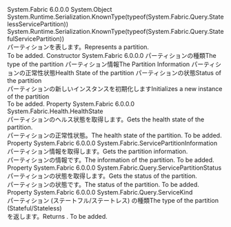 <Type Name="Partition" FullName="System.Fabric.Query.Partition">
  <TypeSignature Language="C#" Value="public abstract class Partition" />
  <TypeSignature Language="ILAsm" Value=".class public auto ansi abstract beforefieldinit Partition extends System.Object" />
  <TypeSignature Language="DocId" Value="T:System.Fabric.Query.Partition" />
  <TypeSignature Language="VB.NET" Value="Public MustInherit Class Partition" />
  <TypeSignature Language="F#" Value="type Partition = class" />
  <AssemblyInfo>
    <AssemblyName>System.Fabric</AssemblyName>
    <AssemblyVersion>6.0.0.0</AssemblyVersion>
  </AssemblyInfo>
  <Base>
    <BaseTypeName>System.Object</BaseTypeName>
  </Base>
  <Interfaces />
  <Attributes>
    <Attribute>
      <AttributeName>System.Runtime.Serialization.KnownType(typeof(System.Fabric.Query.StatelessServicePartition))</AttributeName>
    </Attribute>
    <Attribute>
      <AttributeName>System.Runtime.Serialization.KnownType(typeof(System.Fabric.Query.StatefulServicePartition))</AttributeName>
    </Attribute>
  </Attributes>
  <Docs>
    <summary>
      <para><span data-ttu-id="3e66b-101">パーティションを表します。</span><span class="sxs-lookup"><span data-stu-id="3e66b-101">Represents a partition.</span></span></para>
    </summary>
    <remarks>To be added.</remarks>
  </Docs>
  <Members>
    <Member MemberName=".ctor">
      <MemberSignature Language="C#" Value="protected Partition (System.Fabric.Query.ServiceKind serviceKind, System.Fabric.ServicePartitionInformation partitionInformation, System.Fabric.Health.HealthState healthState, System.Fabric.Query.ServicePartitionStatus partitionStatus);" />
      <MemberSignature Language="ILAsm" Value=".method familyhidebysig specialname rtspecialname instance void .ctor(valuetype System.Fabric.Query.ServiceKind serviceKind, class System.Fabric.ServicePartitionInformation partitionInformation, valuetype System.Fabric.Health.HealthState healthState, valuetype System.Fabric.Query.ServicePartitionStatus partitionStatus) cil managed" />
      <MemberSignature Language="DocId" Value="M:System.Fabric.Query.Partition.#ctor(System.Fabric.Query.ServiceKind,System.Fabric.ServicePartitionInformation,System.Fabric.Health.HealthState,System.Fabric.Query.ServicePartitionStatus)" />
      <MemberSignature Language="F#" Value="new System.Fabric.Query.Partition : System.Fabric.Query.ServiceKind * System.Fabric.ServicePartitionInformation * System.Fabric.Health.HealthState * System.Fabric.Query.ServicePartitionStatus -&gt; System.Fabric.Query.Partition" Usage="new System.Fabric.Query.Partition (serviceKind, partitionInformation, healthState, partitionStatus)" />
      <MemberType>Constructor</MemberType>
      <AssemblyInfo>
        <AssemblyName>System.Fabric</AssemblyName>
        <AssemblyVersion>6.0.0.0</AssemblyVersion>
      </AssemblyInfo>
      <Parameters>
        <Parameter Name="serviceKind" Type="System.Fabric.Query.ServiceKind" />
        <Parameter Name="partitionInformation" Type="System.Fabric.ServicePartitionInformation" />
        <Parameter Name="healthState" Type="System.Fabric.Health.HealthState" />
        <Parameter Name="partitionStatus" Type="System.Fabric.Query.ServicePartitionStatus" />
      </Parameters>
      <Docs>
        <param name="serviceKind">
          <para><span data-ttu-id="3e66b-102">パーティションの種類</span><span class="sxs-lookup"><span data-stu-id="3e66b-102">The type of the partition</span></span></para>
        </param>
        <param name="partitionInformation">
          <para><span data-ttu-id="3e66b-103">パーティション情報</span><span class="sxs-lookup"><span data-stu-id="3e66b-103">The Partition Information</span></span></para>
        </param>
        <param name="healthState">
          <para><span data-ttu-id="3e66b-104">パーティションの正常性状態</span><span class="sxs-lookup"><span data-stu-id="3e66b-104">Health State of the partition</span></span></para>
        </param>
        <param name="partitionStatus">
          <para><span data-ttu-id="3e66b-105">パーティションの状態</span><span class="sxs-lookup"><span data-stu-id="3e66b-105">Status of the partition</span></span></para>
        </param>
        <summary>
          <para><span data-ttu-id="3e66b-106">パーティションの新しいインスタンスを初期化します</span><span class="sxs-lookup"><span data-stu-id="3e66b-106">Initializes a new instance of the partition</span></span></para>
        </summary>
        <remarks>To be added.</remarks>
      </Docs>
    </Member>
    <Member MemberName="HealthState">
      <MemberSignature Language="C#" Value="public System.Fabric.Health.HealthState HealthState { get; }" />
      <MemberSignature Language="ILAsm" Value=".property instance valuetype System.Fabric.Health.HealthState HealthState" />
      <MemberSignature Language="DocId" Value="P:System.Fabric.Query.Partition.HealthState" />
      <MemberSignature Language="VB.NET" Value="Public ReadOnly Property HealthState As HealthState" />
      <MemberSignature Language="F#" Value="member this.HealthState : System.Fabric.Health.HealthState" Usage="System.Fabric.Query.Partition.HealthState" />
      <MemberType>Property</MemberType>
      <AssemblyInfo>
        <AssemblyName>System.Fabric</AssemblyName>
        <AssemblyVersion>6.0.0.0</AssemblyVersion>
      </AssemblyInfo>
      <ReturnValue>
        <ReturnType>System.Fabric.Health.HealthState</ReturnType>
      </ReturnValue>
      <Docs>
        <summary>
          <para><span data-ttu-id="3e66b-107">パーティションのヘルス状態を取得します。</span><span class="sxs-lookup"><span data-stu-id="3e66b-107">Gets the health state of the partition.</span></span></para>
        </summary>
        <value>
          <para><span data-ttu-id="3e66b-108">パーティションの正常性状態。</span><span class="sxs-lookup"><span data-stu-id="3e66b-108">The health state of the partition.</span></span></para>
        </value>
        <remarks>To be added.</remarks>
      </Docs>
    </Member>
    <Member MemberName="PartitionInformation">
      <MemberSignature Language="C#" Value="public System.Fabric.ServicePartitionInformation PartitionInformation { get; }" />
      <MemberSignature Language="ILAsm" Value=".property instance class System.Fabric.ServicePartitionInformation PartitionInformation" />
      <MemberSignature Language="DocId" Value="P:System.Fabric.Query.Partition.PartitionInformation" />
      <MemberSignature Language="VB.NET" Value="Public ReadOnly Property PartitionInformation As ServicePartitionInformation" />
      <MemberSignature Language="F#" Value="member this.PartitionInformation : System.Fabric.ServicePartitionInformation" Usage="System.Fabric.Query.Partition.PartitionInformation" />
      <MemberType>Property</MemberType>
      <AssemblyInfo>
        <AssemblyName>System.Fabric</AssemblyName>
        <AssemblyVersion>6.0.0.0</AssemblyVersion>
      </AssemblyInfo>
      <ReturnValue>
        <ReturnType>System.Fabric.ServicePartitionInformation</ReturnType>
      </ReturnValue>
      <Docs>
        <summary>
          <para><span data-ttu-id="3e66b-109">パーティション情報を取得します。</span><span class="sxs-lookup"><span data-stu-id="3e66b-109">Gets the partition information.</span></span></para>
        </summary>
        <value>
          <para><span data-ttu-id="3e66b-110">パーティションの情報です。</span><span class="sxs-lookup"><span data-stu-id="3e66b-110">The information of the partition.</span></span></para>
        </value>
        <remarks>To be added.</remarks>
      </Docs>
    </Member>
    <Member MemberName="PartitionStatus">
      <MemberSignature Language="C#" Value="public System.Fabric.Query.ServicePartitionStatus PartitionStatus { get; }" />
      <MemberSignature Language="ILAsm" Value=".property instance valuetype System.Fabric.Query.ServicePartitionStatus PartitionStatus" />
      <MemberSignature Language="DocId" Value="P:System.Fabric.Query.Partition.PartitionStatus" />
      <MemberSignature Language="VB.NET" Value="Public ReadOnly Property PartitionStatus As ServicePartitionStatus" />
      <MemberSignature Language="F#" Value="member this.PartitionStatus : System.Fabric.Query.ServicePartitionStatus" Usage="System.Fabric.Query.Partition.PartitionStatus" />
      <MemberType>Property</MemberType>
      <AssemblyInfo>
        <AssemblyName>System.Fabric</AssemblyName>
        <AssemblyVersion>6.0.0.0</AssemblyVersion>
      </AssemblyInfo>
      <ReturnValue>
        <ReturnType>System.Fabric.Query.ServicePartitionStatus</ReturnType>
      </ReturnValue>
      <Docs>
        <summary>
          <para><span data-ttu-id="3e66b-111">パーティションの状態を取得します。</span><span class="sxs-lookup"><span data-stu-id="3e66b-111">Gets the status of the partition.</span></span></para>
        </summary>
        <value>
          <para><span data-ttu-id="3e66b-112">パーティションの状態です。</span><span class="sxs-lookup"><span data-stu-id="3e66b-112">The status of the partition.</span></span></para>
        </value>
        <remarks>To be added.</remarks>
      </Docs>
    </Member>
    <Member MemberName="ServiceKind">
      <MemberSignature Language="C#" Value="public System.Fabric.Query.ServiceKind ServiceKind { get; }" />
      <MemberSignature Language="ILAsm" Value=".property instance valuetype System.Fabric.Query.ServiceKind ServiceKind" />
      <MemberSignature Language="DocId" Value="P:System.Fabric.Query.Partition.ServiceKind" />
      <MemberSignature Language="VB.NET" Value="Public ReadOnly Property ServiceKind As ServiceKind" />
      <MemberSignature Language="F#" Value="member this.ServiceKind : System.Fabric.Query.ServiceKind" Usage="System.Fabric.Query.Partition.ServiceKind" />
      <MemberType>Property</MemberType>
      <AssemblyInfo>
        <AssemblyName>System.Fabric</AssemblyName>
        <AssemblyVersion>6.0.0.0</AssemblyVersion>
      </AssemblyInfo>
      <ReturnValue>
        <ReturnType>System.Fabric.Query.ServiceKind</ReturnType>
      </ReturnValue>
      <Docs>
        <summary>
          <para><span data-ttu-id="3e66b-113">パーティション (ステートフル/ステートレス) の種類</span><span class="sxs-lookup"><span data-stu-id="3e66b-113">The type of the partition (Stateful/Stateless)</span></span></para>
        </summary>
        <value>
          <para><span data-ttu-id="3e66b-114"><see cref="T:System.Fabric.Query.ServiceKind" /> を返します。</span><span class="sxs-lookup"><span data-stu-id="3e66b-114">Returns <see cref="T:System.Fabric.Query.ServiceKind" />.</span></span></para>
        </value>
        <remarks>To be added.</remarks>
      </Docs>
    </Member>
  </Members>
</Type>